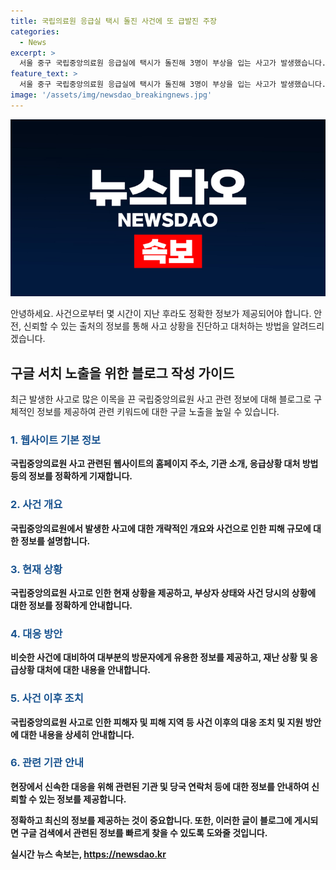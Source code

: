 ```yaml
---
title: 국립의료원 응급실 택시 돌진 사건에 또 급발진 주장
categories:
  - News
excerpt: >
  서울 중구 국립중앙의료원 응급실에 택시가 돌진해 3명이 부상을 입는 사고가 발생했습니다. 60대 운전자 A씨는 사고 후 경찰에 의해 조사를 받고 있으며, 부상자 중 1명이 중상을 입었고 2명이 경상을 입었습니다. A씨는 보행자와 차량 4대를 치면서 응급실 벽면도 파손시킨 사고로, 현장에서 목격자는 여자가 피를 흘리며 쓰러져 있는 것을 봤다고 전했습니다. A씨는 급발진 주장했지만 음주 상태는 아니었으며, 경찰은 블랙박스 등을 토대로 자세한 사고 경위를 조사 중입니다. [연합]
feature_text: >
  서울 중구 국립중앙의료원 응급실에 택시가 돌진해 3명이 부상을 입는 사고가 발생했습니다. 60대 운전자 A씨는 사고 후 경찰에 의해 조사를 받고 있으며, 부상자 중 1명이 중상을 입었고 2명이 경상을 입었습니다. A씨는 보행자와 차량 4대를 치면서 응급실 벽면도 파손시킨 사고로, 현장에서 목격자는 여자가 피를 흘리며 쓰러져 있는 것을 봤다고 전했습니다. A씨는 급발진 주장했지만 음주 상태는 아니었으며, 경찰은 블랙박스 등을 토대로 자세한 사고 경위를 조사 중입니다. [연합]
image: '/assets/img/newsdao_breakingnews.jpg'
---
```


<p><img src="/assets/img/newsdao_breakingnews.jpg" alt="cryptoinkorea 속보" /></p>

<p>안녕하세요. 사건으로부터 몇 시간이 지난 후라도 정확한 정보가 제공되어야 합니다. 안전, 신뢰할 수 있는 출처의 정보를 통해 사고 상황을 진단하고 대처하는 방법을 알려드리겠습니다. </p>

<h2 data-ke-size="size26">구글 서치 노출을 위한 블로그 작성 가이드</h2>

<p data-ke-size="size16">최근 발생한 사고로 많은 이목을 끈 국립중앙의료원 사고 관련 정보에 대해 블로그로 구체적인 정보를 제공하여 관련 키워드에 대한 구글 노출을 높일 수 있습니다.</p>

<h3><b><span style="color: #1a5490;">1. 웹사이트 기본 정보</span><b></h3>

<p>국립중앙의료원 사고 관련된 웹사이트의 홈페이지 주소, 기관 소개, 응급상황 대처 방법 등의 정보를 정확하게 기재합니다.</p>

<h3><b><span style="color: #1a5490;">2. 사건 개요</span><b></h3>

<p>국립중앙의료원에서 발생한 사고에 대한 개략적인 개요와 사건으로 인한 피해 규모에 대한 정보를 설명합니다.</p>

<h3><b><span style="color: #1a5490;">3. 현재 상황</span><b></h3>

<p>국립중앙의료원 사고로 인한 현재 상황을 제공하고, 부상자 상태와 사건 당시의 상황에 대한 정보를 정확하게 안내합니다.</p>

<h3><b><span style="color: #1a5490;">4. 대응 방안</span><b></h3>

<p>비슷한 사건에 대비하여 대부분의 방문자에게 유용한 정보를 제공하고, 재난 상황 및 응급상황 대처에 대한 내용을 안내합니다.</p>

<h3><b><span style="color: #1a5490;">5. 사건 이후 조치</span><b></h3>

<p>국립중앙의료원 사고로 인한 피해자 및 피해 지역 등 사건 이후의 대응 조치 및 지원 방안에 대한 내용을 상세히 안내합니다.</p>

<h3><b><span style="color: #1a5490;">6. 관련 기관 안내</span><b></h3>

<p>현장에서 신속한 대응을 위해 관련된 기관 및 당국 연락처 등에 대한 정보를 안내하여 신뢰할 수 있는 정보를 제공합니다.</p>

<p>정확하고 최신의 정보를 제공하는 것이 중요합니다. 또한, 이러한 글이 블로그에 게시되면 구글 검색에서 관련된 정보를 빠르게 찾을 수 있도록 도와줄 것입니다.</p>
실시간 뉴스 속보는, <a href="https://newsdao.kr" rel="dofollow">https://newsdao.kr</a>


